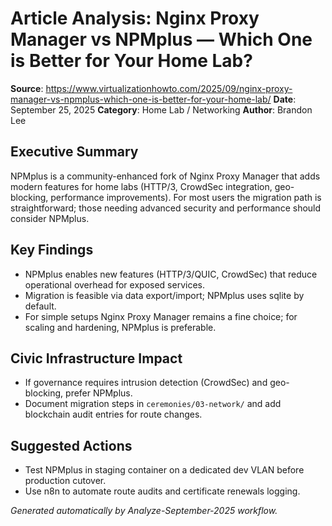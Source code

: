 # Article Analysis: Nginx Proxy Manager vs NPMplus — Which One is Better for Your Home Lab?

**Source**: https://www.virtualizationhowto.com/2025/09/nginx-proxy-manager-vs-npmplus-which-one-is-better-for-your-home-lab/
**Date**: September 25, 2025
**Category**: Home Lab / Networking
**Author**: Brandon Lee

## Executive Summary

NPMplus is a community-enhanced fork of Nginx Proxy Manager that adds modern features for home labs (HTTP/3, CrowdSec integration, geo-blocking, performance improvements). For most users the migration path is straightforward; those needing advanced security and performance should consider NPMplus.

## Key Findings

- NPMplus enables new features (HTTP/3/QUIC, CrowdSec) that reduce operational overhead for exposed services.
- Migration is feasible via data export/import; NPMplus uses sqlite by default.
- For simple setups Nginx Proxy Manager remains a fine choice; for scaling and hardening, NPMplus is preferable.

## Civic Infrastructure Impact

- If governance requires intrusion detection (CrowdSec) and geo-blocking, prefer NPMplus.
- Document migration steps in `ceremonies/03-network/` and add blockchain audit entries for route changes.

## Suggested Actions

- Test NPMplus in staging container on a dedicated dev VLAN before production cutover.
- Use n8n to automate route audits and certificate renewals logging.

_Generated automatically by Analyze-September-2025 workflow._
